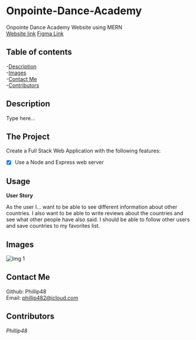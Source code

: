 # Onpointe-Dance-Academy
Onpointe Dance Academy Website using MERN  
[Website link]()
[Figma Link](https://www.figma.com/file/SbjGl5dPLodUsyI0IEsJN8/On-pointe-dance-academy?node-id=0%3A1)
## Table of contents   
-[Description](#Description)   
-[Images](#Images)     
-[Contact Me](#Contact-Me)     
-[Contributors](#Contributors)  

## Description  
Type here...

## The Project

Create a Full Stack Web Application with the following features:

- [x] Use a Node and Express web server

## Usage

**User Story**

As the user I...  want to be able to see different information about other countries. I also want to be able to write reviews about the countries and see what other people have also said. I should be able to follow other users and save countries to my favorites list.
  
## Images  
![Img 1]()  

## Contact Me  
Github: Phillip48  
Email: phillip482@icloud.com  

## Contributors  
*Phillip48*  
